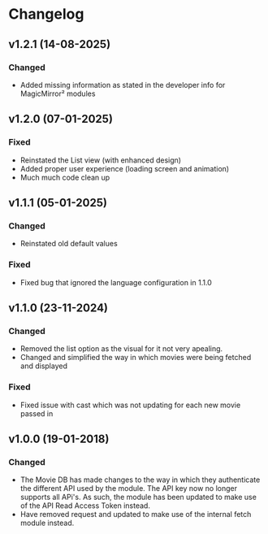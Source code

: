 # Changelog

## v1.2.1 (14-08-2025)

### Changed

- Added missing information as stated in the developer info for MagicMirror² modules

## v1.2.0 (07-01-2025)

### Fixed

- Reinstated the List view (with enhanced design)
- Added proper user experience (loading screen and animation)
- Much much code clean up

## v1.1.1 (05-01-2025)

### Changed

- Reinstated old default values

### Fixed

- Fixed bug that ignored the language configuration in 1.1.0

## v1.1.0 (23-11-2024)

### Changed

- Removed the list option as the visual for it not very apealing.
- Changed and simplified the way in which movies were being fetched and displayed

### Fixed

- Fixed issue with cast which was not updating for each new movie passed in

## v1.0.0 (19-01-2018)

### Changed

- The Movie DB has made changes to the way in which they authenticate the different API used by the module. The API key now no longer supports all APi's. As such, the module has been updated to make use of the API Read Access Token instead.
- Have removed request and updated to make use of the internal fetch module instead.